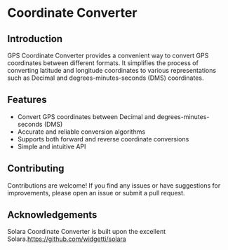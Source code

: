 # Coordinate Converter

## Introduction

GPS Coordinate Converter provides a convenient way to convert GPS coordinates between different formats. It simplifies the process of converting latitude and longitude coordinates to various representations such as Decimal and  degrees-minutes-seconds (DMS) coordinates.

## Features

- Convert GPS coordinates between Decimal and degrees-minutes-seconds (DMS)
- Accurate and reliable conversion algorithms
- Supports both forward and reverse coordinate conversions
- Simple and intuitive API
  
## Contributing

Contributions are welcome! If you find any issues or have suggestions for improvements, please open an issue or submit a pull request.

## Acknowledgements

Solara Coordinate Converter is built upon the excellent Solara.<https://github.com/widgetti/solara>
